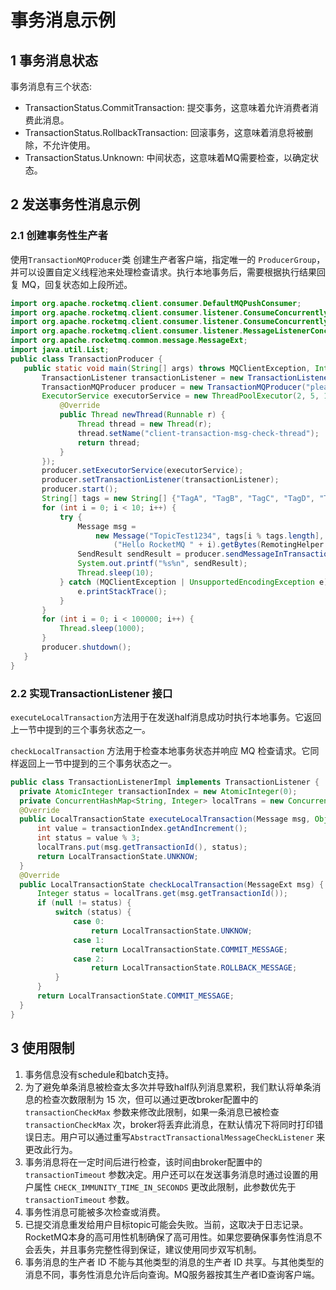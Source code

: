 # 事务消息示例

## 1 事务消息状态
 事务消息有三个状态:
- TransactionStatus.CommitTransaction: 提交事务，这意味着允许消费者消费此消息。
- TransactionStatus.RollbackTransaction: 回滚事务，这意味着消息将被删除，不允许使用。  
- TransactionStatus.Unknown: 中间状态，这意味着MQ需要检查，以确定状态。

## 2 发送事务性消息示例

### 2.1 创建事务性生产者
使用```TransactionMQProducer```类 创建生产者客户端，指定唯一的 ```ProducerGroup```，并可以设置自定义线程池来处理检查请求。执行本地事务后，需要根据执行结果回复 MQ，回复状态如上段所述。
```java
import org.apache.rocketmq.client.consumer.DefaultMQPushConsumer;
import org.apache.rocketmq.client.consumer.listener.ConsumeConcurrentlyContext;
import org.apache.rocketmq.client.consumer.listener.ConsumeConcurrentlyStatus;
import org.apache.rocketmq.client.consumer.listener.MessageListenerConcurrently;
import org.apache.rocketmq.common.message.MessageExt;
import java.util.List;
public class TransactionProducer {
   public static void main(String[] args) throws MQClientException, InterruptedException {
       TransactionListener transactionListener = new TransactionListenerImpl();
       TransactionMQProducer producer = new TransactionMQProducer("please_rename_unique_group_name");
       ExecutorService executorService = new ThreadPoolExecutor(2, 5, 100, TimeUnit.SECONDS, new ArrayBlockingQueue<Runnable>(2000), new ThreadFactory() {
           @Override
           public Thread newThread(Runnable r) {
               Thread thread = new Thread(r);
               thread.setName("client-transaction-msg-check-thread");
               return thread;
           }
       });
       producer.setExecutorService(executorService);
       producer.setTransactionListener(transactionListener);
       producer.start();
       String[] tags = new String[] {"TagA", "TagB", "TagC", "TagD", "TagE"};
       for (int i = 0; i < 10; i++) {
           try {
               Message msg =
                   new Message("TopicTest1234", tags[i % tags.length], "KEY" + i,
                       ("Hello RocketMQ " + i).getBytes(RemotingHelper.DEFAULT_CHARSET));
               SendResult sendResult = producer.sendMessageInTransaction(msg, null);
               System.out.printf("%s%n", sendResult);
               Thread.sleep(10);
           } catch (MQClientException | UnsupportedEncodingException e) {
               e.printStackTrace();
           }
       }
       for (int i = 0; i < 100000; i++) {
           Thread.sleep(1000);
       }
       producer.shutdown();
   }
}
```

### 2.2 实现TransactionListener 接口
```executeLocalTransaction```方法用于在发送half消息成功时执行本地事务。它返回上一节中提到的三个事务状态之一。

```checkLocalTransaction``` 方法用于检查本地事务状态并响应 MQ 检查请求。它同样返回上一节中提到的三个事务状态之一。

```java
public class TransactionListenerImpl implements TransactionListener {
  private AtomicInteger transactionIndex = new AtomicInteger(0);
  private ConcurrentHashMap<String, Integer> localTrans = new ConcurrentHashMap<>();
  @Override
  public LocalTransactionState executeLocalTransaction(Message msg, Object arg) {
      int value = transactionIndex.getAndIncrement();
      int status = value % 3;
      localTrans.put(msg.getTransactionId(), status);
      return LocalTransactionState.UNKNOW;
  }
  @Override
  public LocalTransactionState checkLocalTransaction(MessageExt msg) {
      Integer status = localTrans.get(msg.getTransactionId());
      if (null != status) {
          switch (status) {
              case 0:
                  return LocalTransactionState.UNKNOW;
              case 1:
                  return LocalTransactionState.COMMIT_MESSAGE;
              case 2:
                  return LocalTransactionState.ROLLBACK_MESSAGE;
          }
      }
      return LocalTransactionState.COMMIT_MESSAGE;
  }
}
```

## 3 使用限制
1. 事务信息没有schedule和batch支持。
2. 为了避免单条消息被检查太多次并导致half队列消息累积，我们默认将单条消息的检查次数限制为 15 次，但可以通过更改broker配置中的 ```transactionCheckMax``` 参数来修改此限制，如果一条消息已被检查 ```transactionCheckMax``` 次，broker将丢弃此消息，在默认情况下将同时打印错误日志。用户可以通过重写```AbstractTransactionalMessageCheckListener``` 来更改此行为。
3. 事务消息将在一定时间后进行检查，该时间由broker配置中的```transactionTimeout``` 参数决定。用户还可以在发送事务消息时通过设置的用户属性 ```CHECK_IMMUNITY_TIME_IN_SECONDS``` 更改此限制，此参数优先于```transactionTimeout``` 参数。 
4. 事务性消息可能被多次检查或消费。
5. 已提交消息重发给用户目标topic可能会失败。当前，这取决于日志记录。RocketMQ本身的高可用性机制确保了高可用性。如果您要确保事务性消息不会丢失，并且事务完整性得到保证，建议使用同步双写机制。
6. 事务消息的生产者 ID 不能与其他类型的消息的生产者 ID 共享。与其他类型的消息不同，事务性消息允许后向查询。MQ服务器按其生产者ID查询客户端。

